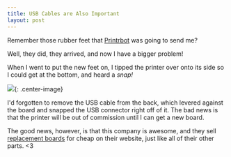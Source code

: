```yaml
---
title: USB Cables are Also Important
layout: post
---
```


Remember those rubber feet that [Printrbot](twitter.com/printrbot) was going to send me? 

Well, they did, they arrived, and now I have a bigger problem!

When I went to put the new feet on, I tipped the printer over onto its side so I could get at the bottom, and heard a *snap!*

![](http://i.imgur.com/J9OSyr7.png){: .center-image}

I'd forgotten to remove the USB cable from the back, which levered against the board and snapped the USB connector right off of it. The bad news is that the printer will be out of commission until I can get a new board.

The good news, however, is that this company is awesome, and they sell [replacement boards](http://printrbot.com/shop/printrboard-rev-f/) for cheap on their website, just like all of their other parts. <3

